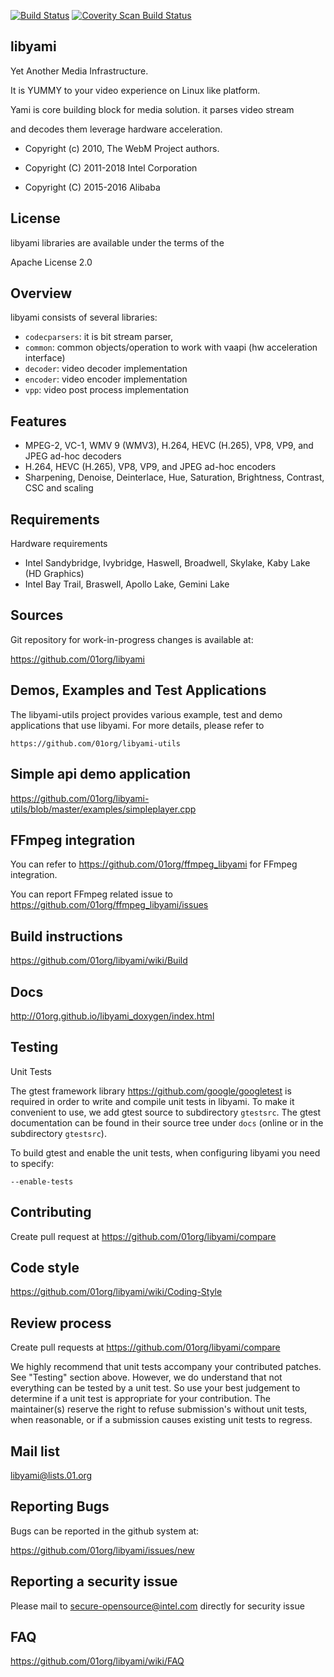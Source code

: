 [![Build Status](https://travis-ci.org/intel/libyami.svg?branch=apache)](https://travis-ci.org/intel/libyami)
[![Coverity Scan Build Status](https://scan.coverity.com/projects/11605/badge.svg)](https://scan.coverity.com/projects/01org-libyami)

libyami
-------
Yet Another Media Infrastructure.

It is YUMMY to your video experience on Linux like platform.


Yami is core building block for media solution. it parses video stream

and decodes them leverage hardware acceleration.


  * Copyright (c) 2010, The WebM Project authors.

  * Copyright (C) 2011-2018 Intel Corporation

  * Copyright (C) 2015-2016 Alibaba


License
-------
libyami libraries are available under the terms of the

Apache License 2.0


Overview
--------
libyami consists of several libraries:

  * `codecparsers`: it is bit stream parser,
  * `common`: common objects/operation to work with vaapi (hw acceleration interface)
  * `decoder`: video decoder implementation
  * `encoder`: video encoder implementation
  * `vpp`: video post process implementation


Features
--------
  * MPEG-2, VC-1, WMV 9 (WMV3), H.264, HEVC (H.265), VP8, VP9, and JPEG ad-hoc decoders
  * H.264, HEVC (H.265), VP8, VP9, and JPEG ad-hoc encoders
  * Sharpening, Denoise, Deinterlace, Hue, Saturation, Brightness, Contrast, CSC and scaling


Requirements
------------
Hardware requirements

  * Intel Sandybridge, Ivybridge, Haswell, Broadwell, Skylake, Kaby Lake (HD Graphics)
  * Intel Bay Trail, Braswell, Apollo Lake, Gemini Lake


Sources
-------
Git repository for work-in-progress changes is available at:

<https://github.com/01org/libyami>


Demos, Examples and Test Applications
---------------------------------------------------
The libyami-utils project provides various example, test and demo
applications that use libyami.  For more details, please refer to

    https://github.com/01org/libyami-utils


Simple api demo application
---------------------------
https://github.com/01org/libyami-utils/blob/master/examples/simpleplayer.cpp


FFmpeg integration
--------------------------
You can refer to https://github.com/01org/ffmpeg_libyami for FFmpeg integration.

You can report FFmpeg related issue to https://github.com/01org/ffmpeg_libyami/issues


Build instructions
------------------
https://github.com/01org/libyami/wiki/Build


Docs
----
http://01org.github.io/libyami_doxygen/index.html


Testing
-------

Unit Tests

  The gtest framework library <https://github.com/google/googletest> is required
  in order to write and compile unit tests in libyami. To make it convenient to 
  use, we add gtest source to subdirectory `gtestsrc`. The gtest documentation 
  can be found in their source tree under `docs` (online or in the subdirectory 
  `gtestsrc`).

  To build gtest and enable the unit tests, when configuring libyami you need to
  specify:

    --enable-tests

Contributing
------------
Create pull request at https://github.com/01org/libyami/compare


Code style
----------
https://github.com/01org/libyami/wiki/Coding-Style


Review process
--------------
  Create pull requests at <https://github.com/01org/libyami/compare>

  We highly recommend that unit tests accompany your contributed patches.  See
  "Testing" section above.  However, we do understand that not everything can
  be tested by a unit test. So use your best judgement to determine if a unit
  test is appropriate for your contribution.  The maintainer(s) reserve the
  right to refuse submission's without unit tests, when reasonable, or if a
  submission causes existing unit tests to regress.


Mail list
---------
libyami@lists.01.org


Reporting Bugs
--------------
Bugs can be reported in the github system at:

  <https://github.com/01org/libyami/issues/new>


## Reporting a security issue

Please mail to secure-opensource@intel.com directly for security issue


FAQ
---
https://github.com/01org/libyami/wiki/FAQ
